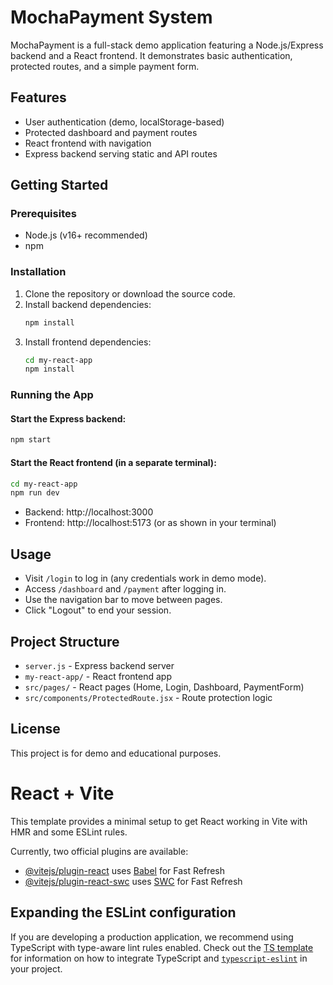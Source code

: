 # MochaPayment System

MochaPayment is a full-stack demo application featuring a Node.js/Express backend and a React frontend. It demonstrates basic authentication, protected routes, and a simple payment form.

## Features
- User authentication (demo, localStorage-based)
- Protected dashboard and payment routes
- React frontend with navigation
- Express backend serving static and API routes

## Getting Started

### Prerequisites
- Node.js (v16+ recommended)
- npm

### Installation
1. Clone the repository or download the source code.
2. Install backend dependencies:
   ```sh
   npm install
   ```
3. Install frontend dependencies:
   ```sh
   cd my-react-app
   npm install
   ```

### Running the App
#### Start the Express backend:
```sh
npm start
```

#### Start the React frontend (in a separate terminal):
```sh
cd my-react-app
npm run dev
```

- Backend: http://localhost:3000
- Frontend: http://localhost:5173 (or as shown in your terminal)

## Usage
- Visit `/login` to log in (any credentials work in demo mode).
- Access `/dashboard` and `/payment` after logging in.
- Use the navigation bar to move between pages.
- Click "Logout" to end your session.

## Project Structure
- `server.js` - Express backend server
- `my-react-app/` - React frontend app
- `src/pages/` - React pages (Home, Login, Dashboard, PaymentForm)
- `src/components/ProtectedRoute.jsx` - Route protection logic

## License
This project is for demo and educational purposes.

# React + Vite

This template provides a minimal setup to get React working in Vite with HMR and some ESLint rules.

Currently, two official plugins are available:

- [@vitejs/plugin-react](https://github.com/vitejs/vite-plugin-react/blob/main/packages/plugin-react) uses [Babel](https://babeljs.io/) for Fast Refresh
- [@vitejs/plugin-react-swc](https://github.com/vitejs/vite-plugin-react/blob/main/packages/plugin-react-swc) uses [SWC](https://swc.rs/) for Fast Refresh

## Expanding the ESLint configuration

If you are developing a production application, we recommend using TypeScript with type-aware lint rules enabled. Check out the [TS template](https://github.com/vitejs/vite/tree/main/packages/create-vite/template-react-ts) for information on how to integrate TypeScript and [`typescript-eslint`](https://typescript-eslint.io) in your project.
